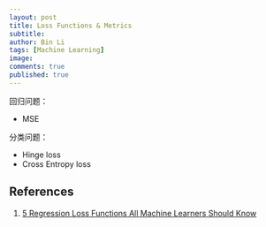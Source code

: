```yaml
---
layout: post
title: Loss Functions & Metrics
subtitle:
author: Bin Li
tags: [Machine Learning]
image: 
comments: true
published: true
---
```


回归问题：
* MSE

分类问题：
* Hinge loss
* Cross Entropy loss



## References
1. [5 Regression Loss Functions All Machine Learners Should Know](https://heartbeat.fritz.ai/5-regression-loss-functions-all-machine-learners-should-know-4fb140e9d4b0)